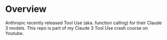 # Overview

Anthropic recently released Tool Use (aka. function calling) for their Claude 3 models.
This repo is part of my Claude 3 Tool Use crash course on Youtube.

